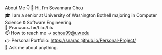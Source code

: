 About Me 👇
  👋 Hi, I’m Sovannara Chou <br/>
      🎓 I am a senior at University of Washington Bothell majoring in Computer Science & Software Engineering. <br/>
      👨 Pronouns: he/him/his <br/>
      📫 How to reach me -> schou99@uw.edu <br/>
      :point_right: Personal Portfolio: https://snarac.github.io/Personal-Project/ <br/>
      💬 Ask me about anything.<br/>
      
      
